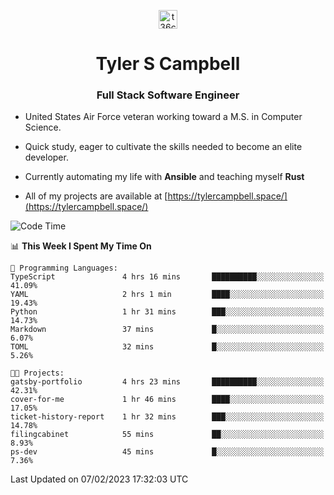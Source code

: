 <p align="center">
<a href="https://www.linkedin.com/in/t36campbell" target="blank"><img align="center" src="https://ik.imagekit.io/t36campbell/Portfolio/linkedin.png.original_m8bbGgPh6.png" alt="t36campbell" height="30" width="30" /></a>
</p>
<h1 align="center">Tyler S Campbell</h1>
<h3 align="center">Full Stack Software Engineer</h3>

* United States Air Force veteran working toward a M.S. in Computer Science.

* Quick study, eager to cultivate the skills needed to become an elite developer.

* Currently automating my life with **Ansible** and teaching myself **Rust**

* All of my projects are available at [https://tylercampbell.space/](https://tylercampbell.space/)

<!--START_SECTION:waka-->
![Code Time](http://img.shields.io/badge/Code%20Time-2%2C146%20hrs%2024%20mins-blue)

📊 **This Week I Spent My Time On** 

```text
💬 Programming Languages: 
TypeScript               4 hrs 16 mins       ██████████░░░░░░░░░░░░░░░   41.09% 
YAML                     2 hrs 1 min         ████░░░░░░░░░░░░░░░░░░░░░   19.43% 
Python                   1 hr 31 mins        ███░░░░░░░░░░░░░░░░░░░░░░   14.73% 
Markdown                 37 mins             █░░░░░░░░░░░░░░░░░░░░░░░░   6.07% 
TOML                     32 mins             █░░░░░░░░░░░░░░░░░░░░░░░░   5.26%

🐱‍💻 Projects: 
gatsby-portfolio         4 hrs 23 mins       ██████████░░░░░░░░░░░░░░░   42.31% 
cover-for-me             1 hr 46 mins        ████░░░░░░░░░░░░░░░░░░░░░   17.05% 
ticket-history-report    1 hr 32 mins        ███░░░░░░░░░░░░░░░░░░░░░░   14.78% 
filingcabinet            55 mins             ██░░░░░░░░░░░░░░░░░░░░░░░   8.93% 
ps-dev                   45 mins             █░░░░░░░░░░░░░░░░░░░░░░░░   7.36%

```


 Last Updated on 07/02/2023 17:32:03 UTC
<!--END_SECTION:waka-->
